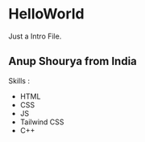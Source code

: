 # HelloWorld
Just a Intro File.
## Anup Shourya from India 
Skills :
- HTML
- CSS
- JS
- Tailwind CSS
- C++
